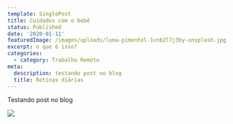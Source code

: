 ```yaml
---
template: SinglePost
title: Cuidados com o bebê
status: Published
date: '2020-01-11'
featuredImage: /images/uploads/luma-pimentel-1vnb2l7j3by-unsplash.jpg
excerpt: o que é isso?
categories:
  - category: Trabalho Remoto
meta:
  description: testando post no blog
  title: Rotinas diárias
---
```

Testando post no blog



![](/images/uploads/card-og.png)
